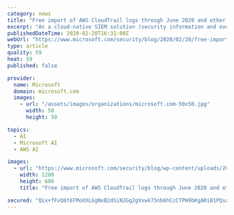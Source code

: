 ```yaml
---
category: news
title: "Free import of AWS CloudTrail logs through June 2020 and other exciting Azure Sentinel updates"
excerpt: "As a cloud-native SIEM solution (security information and event management), Azure Sentinel uses artificial intelligence (AI) and automation to help address these challenges. Azure Sentinel empowers SecOps teams to be more efficient and effective at responding to threats in the cloud, on-premises, and beyond. Our innovation continues ..."
publishedDateTime: 2020-02-20T16:31:00Z
webUrl: "https://www.microsoft.com/security/blog/2020/02/20/free-import-of-aws-cloudtrail-logs-through-june-2020-and-other-exciting-azure-sentinel-updates/"
type: article
quality: 59
heat: 59
published: false

provider:
  name: Microsoft
  domain: microsoft.com
  images:
    - url: "/assets/images/organizations/microsoft.com-50x50.jpg"
      width: 50
      height: 50

topics:
  - AI
  - Microsoft AI
  - AWS AI

images:
  - url: "https://www.microsoft.com/security/blog/wp-content/uploads/2020/02/Azure-Sentinel-updates-FB.jpg"
    width: 1200
    height: 600
    title: "Free import of AWS CloudTrail logs through June 2020 and other exciting Azure Sentinel updates"

secured: "Qix+fFvQ6tEFMoXXLGgNxB2dSiNJGg2gVxwk75nb6hCcCTPH9bKgARiB1PQsoi+4BTgMAP9sCo9Segcf8uRxtbBD/GghlACk9eXi9GrA/U+ktwcMjDmLLRjoy3zvEV0WATFBsL8TMC9L/LayumN2Qy0gMr2CnNRt/Q8hvriCZUY4XfJKzlgLgP+Hk19oWt1P+b2SszaftryVJMlnsvTLJqChDal6FpngTQba6hv7Cs4jd4F2xRD8dGvLD5nztgDyJJl3efbv5jwWblXbxQkxfCuC1W8Lv2j40imDWYsi3kpmmu5TpU9ppvBxZZK4xClE;/Gx78TpoPmKLZ6FD0I+heQ=="
---
```


